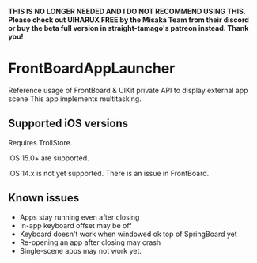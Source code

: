**THIS IS NO LONGER NEEDED AND I DO NOT RECOMMEND USING THIS. Please check out UIHARUX FREE by the Misaka Team from their discord or buy the beta full version in straight-tamago's patreon instead. Thank you!**

# FrontBoardAppLauncher
Reference usage of FrontBoard &amp; UIKit private API to display external app scene
This app implements multitasking.

## Supported iOS versions
Requires TrollStore.

iOS 15.0+ are supported.

iOS 14.x is not yet supported. There is an issue in FrontBoard.

## Known issues
- Apps stay running even after closing
- In-app keyboard offset may be off
- Keyboard doesn't work when windowed ok top of SpringBoard yet
- Re-opening an app after closing may crash
- Single-scene apps may not work yet.
